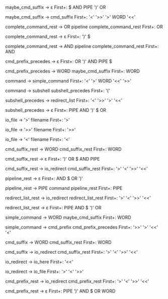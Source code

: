 maybe_cmd_suffix -> ε
First+:  $ AND PIPE ')' OR 

maybe_cmd_suffix -> cmd_suffix 
First+: '<' '>>' '>' WORD '<<' 

complete_command_rest -> OR pipeline complete_command_rest 
First+: OR 

complete_command_rest -> ε
First+: ')' $  

complete_command_rest -> AND pipeline complete_command_rest 
First+: AND 

cmd_prefix_precedes -> ε
First+: OR ')' AND PIPE  $ 

cmd_prefix_precedes -> WORD maybe_cmd_suffix 
First+: WORD 

command -> simple_command 
First+: '<' '>' WORD '<<' '>>' 

command -> subshell subshell_precedes 
First+: '(' 

subshell_precedes -> redirect_list 
First+: '<' '>>' '>' '<<' 

subshell_precedes -> ε
First+:  PIPE AND ')' $ OR 

io_file -> '>' filename 
First+: '>' 

io_file -> '>>' filename 
First+: '>>' 

io_file -> '<' filename 
First+: '<' 

cmd_suffix_rest -> WORD cmd_suffix_rest 
First+: WORD 

cmd_suffix_rest -> ε
First+:  ')' OR $ AND PIPE 

cmd_suffix_rest -> io_redirect cmd_suffix_rest 
First+: '>' '<' '>>' '<<' 

pipeline_rest -> ε
First+: AND $  OR ')' 

pipeline_rest -> PIPE command pipeline_rest 
First+: PIPE 

redirect_list_rest -> io_redirect redirect_list_rest 
First+: '>' '<' '>>' '<<' 

redirect_list_rest -> ε
First+: PIPE AND  $ ')' OR 

simple_command -> WORD maybe_cmd_suffix 
First+: WORD 

simple_command -> cmd_prefix cmd_prefix_precedes 
First+: '>>' '>' '<<' '<' 

cmd_suffix -> WORD cmd_suffix_rest 
First+: WORD 

cmd_suffix -> io_redirect cmd_suffix_rest 
First+: '>' '<' '>>' '<<' 

io_redirect -> io_here 
First+: '<<' 

io_redirect -> io_file 
First+: '>' '<' '>>' 

cmd_prefix_rest -> io_redirect cmd_prefix_rest 
First+: '>' '<' '>>' '<<' 

cmd_prefix_rest -> ε
First+: PIPE ')' AND $ OR  WORD 
